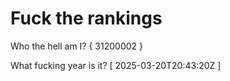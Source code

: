 # Fuck the rankings

Who the hell am I?
{ 31200002 }

What fucking year is it?
[ 2025-03-20T20:43:20Z ]
